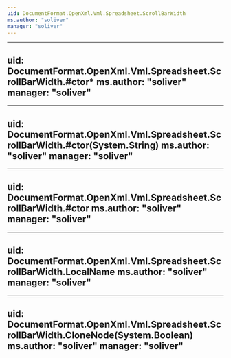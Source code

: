 ```yaml
---
uid: DocumentFormat.OpenXml.Vml.Spreadsheet.ScrollBarWidth
ms.author: "soliver"
manager: "soliver"
---
```


---
uid: DocumentFormat.OpenXml.Vml.Spreadsheet.ScrollBarWidth.#ctor*
ms.author: "soliver"
manager: "soliver"
---

---
uid: DocumentFormat.OpenXml.Vml.Spreadsheet.ScrollBarWidth.#ctor(System.String)
ms.author: "soliver"
manager: "soliver"
---

---
uid: DocumentFormat.OpenXml.Vml.Spreadsheet.ScrollBarWidth.#ctor
ms.author: "soliver"
manager: "soliver"
---

---
uid: DocumentFormat.OpenXml.Vml.Spreadsheet.ScrollBarWidth.LocalName
ms.author: "soliver"
manager: "soliver"
---

---
uid: DocumentFormat.OpenXml.Vml.Spreadsheet.ScrollBarWidth.CloneNode(System.Boolean)
ms.author: "soliver"
manager: "soliver"
---
